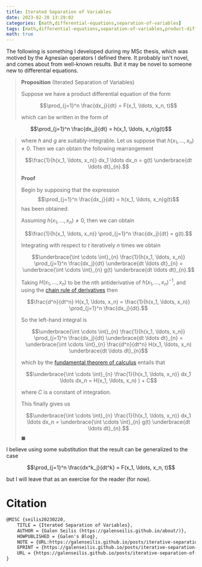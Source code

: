```yaml
---
title: Iterated Separation of Variables
date: 2023-02-20 13:29:02
categories: [math,differential-equations,separation-of-variables]
tags: [math,differential-equations,separation-of-variables,product-differential-equation,chain-rule,fundamental-theorem-of-calculus]
math: true
---
```


The following is something I developed during my MSc thesis, which was motived by the Agnesian operators I defined there. It probably isn't novel, and comes about from well-known results. But it may be novel to someone new to differential equations.

> **Proposition** (Iterated Separation of Variables)
>
> Suppose we have a product differential equation of the form
>
> $$\prod_{j=1}^n \frac{dx_j}{dt} = F(x_1, \ldots, x_n, t)$$
>
> which can be written in the form of 
>
$$\prod_{j=1}^n \frac{dx_j}{dt} = h(x_1, \ldots, x_n)g(t)$$ 
> 
> where $h$ and $g$ are suitably-integrable. Let us suppose that $h(x_1, \ldots, x_n) \neq 0$. Then we can obtain the following rearrangement 
>
>$$\frac{1}{h(x_1, \ldots, x_n)} dx_1 \ldots dx_n = g(t) \underbrace{dt \ldots dt}_{n}.$$
>
> **Proof**
>
> Begin by supposing that the expression $$\prod_{j=1}^n \frac{dx_j}{dt} = h(x_1, \ldots, x_n)g(t)$$ has been obtained.
>
>Assuming $h(x_1, \ldots, x_n) \neq 0$, then we can obtain 
>
> $$\frac{1}{h(x_1, \ldots, x_n)} \prod_{j=1}^n \frac{dx_j}{dt}  = g(t).$$
>
> Integrating with respect to $t$ iteratively $n$ times we obtain 
> 
> $$\underbrace{\int \cdots \int}_{n} \frac{1}{h(x_1, \ldots, x_n)} \prod_{j=1}^n \frac{dx_j}{dt} \underbrace{dt \ldots dt}_{n} = \underbrace{\int \cdots \int}_{n} g(t) \underbrace{dt \ldots dt}_{n}.$$
>
> Taking $H(x_1, \ldots, x_n)$ to be the $n$th antiderivative of $h(x_1, \ldots, x_n)^{-1}$, and using the [chain rule of derivatives](https://en.wikipedia.org/wiki/Chain_rule) then 
>
> $$\frac{d^n}{dt^n} H(x_1, \ldots, x_n) = \frac{1}{h(x_1, \ldots, x_n)} \prod_{j=1}^n \frac{dx_j}{dt}.$$
>
> So the left-hand integral is 
>
> $$\underbrace{\int \cdots \int}_{n} \frac{1}{h(x_1, \ldots, x_n)} \prod_{j=1}^n \frac{dx_j}{dt} \underbrace{dt \ldots dt}_{n} = \underbrace{\int \cdots \int}_{n} \frac{d^n}{dt^n} H(x_1, \ldots, x_n) \underbrace{dt \ldots dt}_{n}$$
>
> which by the [fundamental theorem of calculus](https://en.wikipedia.org/wiki/Fundamental_theorem_of_calculus) entails that
>
> $$\underbrace{\int \cdots \int}_{n} \frac{1}{h(x_1, \ldots, x_n)} dx_1 \ldots dx_n = H(x_1, \ldots, x_n) ) + C$$
>
> where $C$ is a constant of integration. 
> 
> This finally gives us
>
>$$\underbrace{\int \cdots \int}_{n} \frac{1}{h(x_1, \ldots, x_n)} dx_1 \ldots dx_n = \underbrace{\int \cdots \int}_{n} g(t) \underbrace{dt \ldots dt}_{n}.$$ $\blacksquare$

I believe using some substitution that the result can be generalized to the case 

$$\prod_{j=1}^n \frac{dx^k_j}{dt^k} = F(x_1, \ldots, x_n, t)$$

but I will leave that as an exercise for the reader (for now).

# Citation

```latex
@MISC {seilis20230220,
    TITLE = {Iterated Separation of Variables},
    AUTHOR = {Galen Seilis (https://galenseilis.github.io/about/)},
    HOWPUBLISHED = {Galen's Blog},
    NOTE = {URL:https://galenseilis.github.io/posts/iterative-separation-of-variables/ (version: 2023-02-20)},
    EPRINT = {https://galenseilis.github.io/posts/iterative-separation-of-variables/},
    URL = {https://galenseilis.github.io/posts/iterative-separation-of-variables/}
}
```
